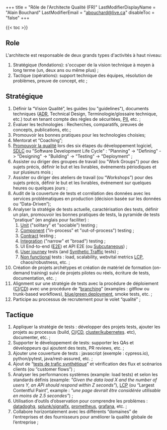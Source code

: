 +++
title = "Rôle de l'Architecte Qualité (FR)"
LastModifierDisplayName = "Alain Bouchard"
LastModifierEmail = "abouchard@live.ca"
disableToc = "false"
+++

{{< toc >}}

## Role

L'architecte est responsable de deux grands types d'activités à haut niveau:

1. Stratégique (fondations): s'occuper de la vision technique à moyen à long terme (un, deux ans ou même plus) ;
1. Tactique (opérations): support technique des équipes, résolution de problèmes, preuve de concept, etc ;

## Stratégique

1. Définir la “Vision Qualité”, les guides (ou "guidelines"), documents techniques ([ADR], Technical Design, Terminologie/glossaire technique, etc.) tout en tenant compte des règles de sécuritées, [PII], etc. ;
1. Évaluer les technologies : Recherches, comparatifs, preuves de concepts, publications, etc.;
1. Promouvoir les bonnes pratiques pour les technologies choisies;
1. Mentorat et “Coaching”;
1. [Promouvoir la qualité] lors des six étapes du développement logiciel, [SDLC] ou "Software Development Life Cycle" : "Planning" -> "Defining" -> "Designing" -> "Building" -> "Testing" -> "Deployment" ;
1. Assister ou diriger des groupes de travail (ou "Work Groups") pour des sujets précis, définir le but et les livrables, événements périodiques et sur plusieurs mois ;
1. Assister ou diriger des ateliers de travail (ou “Workshops”) pour des sujets précis, définir le but et les livrables, événement sur quelques heures ou quelques jours ;
1. Audit de la couverture de tests et corrélation des données avec les services problématiques en production (décision basée sur les données ou “Data-Driven”);
1. Analyser la stratégie de tests actuelle, caractérisation des tests, définir un plan, promouvoir les bonnes pratiques de tests, la pyramide de tests "pratique" (en anglais pour faciliter) :
    1. [Unit] ("solitary" et "sociable") testing ;
    1. [Component] ("in-process" et "out-of-process") testing ;
    1. [Contract] testing ;
    1. [Integration] ("narrow" et "broad") testing ;
    1. UI End-to-end ([E2E]) et API E2E (ou [Subcutaneous]) ;
    1. [User journey] tests (and [Synthetic Traffic] tests) ;
    1. [Non functional] tests : load, scalability, webvital metrics [LCP], chaos/robustness, etc. ;
1. Création de projets archétypes et création de matériel de formation (on-demand training) suivi de projets pilotes ou réels, écriture de tests, documentation, etc. ;
1. Alignment sur une stratégie de tests avec la procédure de déploiement ([CI]/[CD]) avec une procédure de “[branching]” (examples : gitflow ou trunk-based workflows), [blue/green deployment], smoke tests, etc. ;
1. Participe au processus de recrutement pour le volet “qualité” ;

## Tactique

1. Appliquer la stratégie de tests : développer des projets tests, ajouter les projets au processus (build, [CI]/[CD], [cluster/kubernetes]. etc), documenter, etc. ;
1. Supporter le développement de tests: supporter les QAs et développeurs qui ajoutent des tests, PR reviews, etc. ;
1. Ajouter une couverture de tests : javascript (exemple : cypress.io), python/pytest, java/rest-assured, etc. ;
1. Ajout de “[tests de trafic synthétique][Synthetic Traffic]” et vérification des flux et scénarios clients (ou “customer flows”) ;
1. Analyser les performances systèmes (example: load tests) et selon les standards définis (example: *"Given the data load X and the number of users Y, an API should respond within Z seconds"*), [LCP] (ou “Largest Contentful Paint”, example : *"une page devrait être considérée utilisable en moins de 2.5 secondes"*) ;
1. Utilisation d’outils d’observation pour comprendre les problèmes : [datadoghq], [splunk/signalfx], [prometheus], [grafana], etc. ;
1. Collabore horizontalement avec les différents “domaines” de l’entreprises et des fournisseurs pour améliorer la qualité globale de l’entreprise ;

[ADR]: https://adr.github.io
[blue/green deployment]: https://martinfowler.com/bliki/BlueGreenDeployment.html
[branching]: https://medium.com/@vafrcor2009/gitflow-vs-trunk-based-development-3beff578030b
[CD]: https://www.atlassian.com/continuous-delivery/continuous-deployment
[CI]: https://www.atlassian.com/continuous-delivery/continuous-integration
[cluster/kubernetes]: https://www.vmware.com/topics/glossary/content/kubernetes-cluster.html
[component]: https://martinfowler.com/articles/microservice-testing/#testing-component-introduction
[contract]: https://martinfowler.com/bliki/ContractTest.html
[datadoghq]: https://www.datadoghq.com/
[E2E]: https://martinfowler.com/articles/microservice-testing/#testing-end-to-end-introduction
[grafana]: https://grafana.com/
[integration]: https://martinfowler.com/articles/microservice-testing/#testing-integration-introduction
[LCP]: https://web.dev/lcp
[non functional]: https://www.guru99.com/non-functional-testing.html
[PII]: https://en.wikipedia.org/wiki/Personal_data
[prometheus]: https://prometheus.io/
[Promouvoir la qualité]: https://github.com/AlainBouchard/engineering-notes/blob/master/how-to-promote-the-quality-best-practices.md
[SDLC]: https://www.tutorialspoint.com/sdlc/sdlc_overview.htm
[splunk/signalfx]: https://www.splunk.com/
[Synthetic Traffic]: https://www.datadoghq.com/knowledge-center/synthetic-testing
[subcutaneous]: https://martinfowler.com/bliki/SubcutaneousTest.html
[unit]: https://martinfowler.com/articles/microservice-testing/#testing-unit-introduction
[user journey]: https://martinfowler.com/bliki/UserJourneyTest.html
